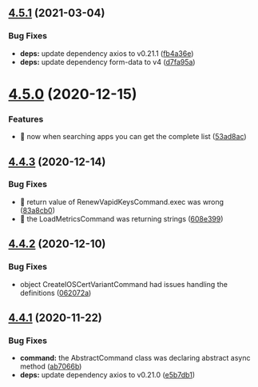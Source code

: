 ## [4.5.1](https://github.com/aerogear/unifiedpush-admin-client/compare/4.5.0...4.5.1) (2021-03-04)


### Bug Fixes

* **deps:** update dependency axios to v0.21.1 ([fb4a36e](https://github.com/aerogear/unifiedpush-admin-client/commit/fb4a36e4dc6ae423104180bac622bb4e175e904a))
* **deps:** update dependency form-data to v4 ([d7fa95a](https://github.com/aerogear/unifiedpush-admin-client/commit/d7fa95ad2cf23c0f92204136a0de630269d1e052))



# [4.5.0](https://github.com/aerogear/unifiedpush-admin-client/compare/4.4.3...4.5.0) (2020-12-15)


### Features

* 🎸 now when searching apps you can get the complete list ([53ad8ac](https://github.com/aerogear/unifiedpush-admin-client/commit/53ad8ac915e9db1d7717fa39c6fc68d0c8147b9d))



## [4.4.3](https://github.com/aerogear/unifiedpush-admin-client/compare/4.4.2...4.4.3) (2020-12-14)


### Bug Fixes

* 🐛 return value of RenewVapidKeysCommand.exec was wrong ([83a8cb0](https://github.com/aerogear/unifiedpush-admin-client/commit/83a8cb002edb86836b8cf89aa48d7c117830f4da))
* 🐛 the LoadMetricsCommand was returning strings ([608e399](https://github.com/aerogear/unifiedpush-admin-client/commit/608e399df30643763555e8604aa81f7776c5d068))



## [4.4.2](https://github.com/aerogear/unifiedpush-admin-client/compare/4.4.1...4.4.2) (2020-12-10)


### Bug Fixes

* object CreateIOSCertVariantCommand had issues handling the definitions ([062072a](https://github.com/aerogear/unifiedpush-admin-client/commit/062072ab11d85b8649d0757f7c734dd2f0843976))



## [4.4.1](https://github.com/aerogear/unifiedpush-admin-client/compare/4.4.0...4.4.1) (2020-11-22)


### Bug Fixes

* **command:** the AbstractCommand class was declaring abstract async method ([ab7066b](https://github.com/aerogear/unifiedpush-admin-client/commit/ab7066b2707f4557f7c0ab416342c66fbe555efa))
* **deps:** update dependency axios to v0.21.0 ([e5b7db1](https://github.com/aerogear/unifiedpush-admin-client/commit/e5b7db1ee4d7def67a4d32cc64bbc1dd867d7b41))



